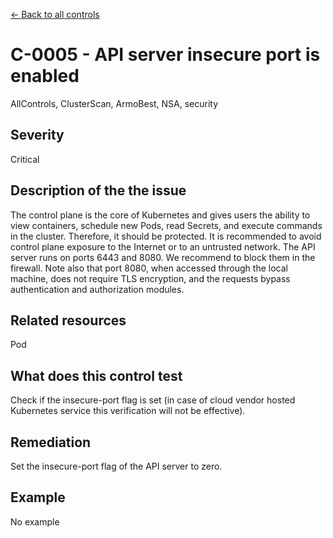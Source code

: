 [← Back to all controls](index.md)

# C-0005 - API server insecure port is enabled

AllControls, ClusterScan, ArmoBest, NSA, security

## Severity

Critical

## Description of the the issue

The control plane is the core of Kubernetes and gives users the ability to view containers, schedule new Pods, read Secrets, and execute commands in the cluster. Therefore, it should be protected. It is recommended to avoid control plane exposure to the Internet or to an untrusted network. The API server runs on ports 6443 and 8080. We recommend to block them in the firewall. Note also that port 8080, when accessed through the local machine, does not require TLS encryption, and the requests bypass authentication and authorization modules.

## Related resources

Pod

## What does this control test

Check if the insecure-port flag is set (in case of cloud vendor hosted Kubernetes service this verification will not be effective).

## Remediation

Set the insecure-port flag of the API server to zero.

## Example

No example
